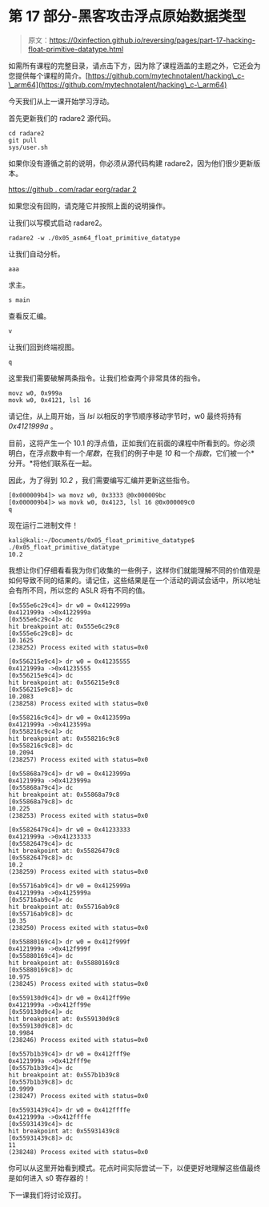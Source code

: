 # 第 17 部分-黑客攻击浮点原始数据类型

> 原文：<https://0xinfection.github.io/reversing/pages/part-17-hacking-float-primitive-datatype.html>

如需所有课程的完整目录，请点击下方，因为除了课程涵盖的主题之外，它还会为您提供每个课程的简介。[https://github.com/mytechnotalent/hacking\_c-\_arm64](https://github.com/mytechnotalent/hacking\_c-\_arm64)

今天我们从上一课开始学习浮动。

首先更新我们的 radare2 源代码。

```
cd radare2
git pull
sys/user.sh

```

如果你没有遵循之前的说明，你必须从源代码构建 radare2，因为他们很少更新版本。

[https://github . com/radar eorg/radar 2](https://github.com/radareorg/radare2)

如果您没有回购，请克隆它并按照上面的说明操作。

让我们以写模式启动 radare2。

```
radare2 -w ./0x05_asm64_float_primitive_datatype

```

让我们自动分析。

```
aaa

```

求主。

```
s main

```

查看反汇编。

```
v

```

让我们回到终端视图。

```
q

```

这里我们需要破解两条指令。让我们检查两个非常具体的指令。

```
movz w0, 0x999a
movk w0, 0x4121, lsl 16

```

请记住，从上周开始，当 *lsl* 以相反的字节顺序移动字节时，w0 最终将持有 *0x4121999a* 。

目前，这将产生一个 10.1 的浮点值，正如我们在前面的课程中所看到的。你必须明白，在浮点数中有一个*尾数*，在我们的例子中是 *10* 和一个*指数*，它们被一个*分开。*将他们联系在一起。

因此，为了得到 *10.2* ，我们需要编写汇编并更新这些指令。

```
[0x000009b4]> wa movz w0, 0x3333 @0x000009bc
[0x000009b4]> wa movk w0, 0x4123, lsl 16 @0x000009c0
q

```

现在运行二进制文件！

```
kali@kali:~/Documents/0x05_float_primitive_datatype$ ./0x05_float_primitive_datatype
10.2

```

我想让你们仔细看看我为你们收集的一些例子，这样你们就能理解不同的价值观是如何导致不同的结果的。请记住，这些结果是在一个活动的调试会话中，所以地址会有所不同，所以您的 ASLR 将有不同的值。

```
[0x555e6c29c4]> dr w0 = 0x4122999a
0x4121999a ->0x4122999a
[0x555e6c29c4]> dc
hit breakpoint at: 0x555e6c29c8
[0x555e6c29c8]> dc
10.1625
(238252) Process exited with status=0x0

[0x556215e9c4]> dr w0 = 0x41235555
0x4121999a ->0x41235555
[0x556215e9c4]> dc
hit breakpoint at: 0x556215e9c8
[0x556215e9c8]> dc
10.2083
(238258) Process exited with status=0x0

[0x558216c9c4]> dr w0 = 0x4123599a
0x4121999a ->0x4123599a
[0x558216c9c4]> dc
hit breakpoint at: 0x558216c9c8
[0x558216c9c8]> dc
10.2094
(238257) Process exited with status=0x0

[0x55868a79c4]> dr w0 = 0x4123999a
0x4121999a ->0x4123999a
[0x55868a79c4]> dc
hit breakpoint at: 0x55868a79c8
[0x55868a79c8]> dc
10.225
(238253) Process exited with status=0x0

[0x55826479c4]> dr w0 = 0x41233333
0x4121999a ->0x41233333
[0x55826479c4]> dc
hit breakpoint at: 0x55826479c8
[0x55826479c8]> dc
10.2
(238259) Process exited with status=0x0

[0x55716ab9c4]> dr w0 = 0x4125999a
0x4121999a ->0x4125999a
[0x55716ab9c4]> dc
hit breakpoint at: 0x55716ab9c8
[0x55716ab9c8]> dc
10.35
(238250) Process exited with status=0x0

[0x55880169c4]> dr w0 = 0x412f999f
0x4121999a ->0x412f999f
[0x55880169c4]> dc
hit breakpoint at: 0x55880169c8
[0x55880169c8]> dc
10.975
(238245) Process exited with status=0x0

[0x559130d9c4]> dr w0 = 0x412ff99e
0x4121999a ->0x412ff99e
[0x559130d9c4]> dc
hit breakpoint at: 0x559130d9c8
[0x559130d9c8]> dc
10.9984
(238246) Process exited with status=0x0

[0x557b1b39c4]> dr w0 = 0x412fff9e
0x4121999a ->0x412fff9e
[0x557b1b39c4]> dc
hit breakpoint at: 0x557b1b39c8
[0x557b1b39c8]> dc
10.9999
(238247) Process exited with status=0x0

[0x55931439c4]> dr w0 = 0x412ffffe
0x4121999a ->0x412ffffe
[0x55931439c4]> dc
hit breakpoint at: 0x55931439c8
[0x55931439c8]> dc
11
(238248) Process exited with status=0x0

```

你可以从这里开始看到模式。花点时间实际尝试一下，以便更好地理解这些值最终是如何进入 s0 寄存器的！

下一课我们将讨论双打。
